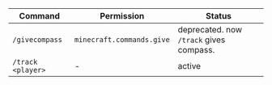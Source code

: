 | Command           | Permission                | Status                                  |
|-------------------|---------------------------|-----------------------------------------|
| `/givecompass`    | `minecraft.commands.give` | deprecated. now `/track` gives compass. |
| `/track <player>` | -                         | active                                  |